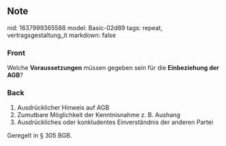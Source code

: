 ## Note
nid: 1637999365588
model: Basic-02d89
tags: repeat, vertragsgestaltung_it
markdown: false

### Front
Welche <b>Voraussetzungen</b> müssen gegeben sein für die
<b>Einbeziehung der AGB</b>?

### Back
<ol><li>Ausdrücklicher Hinweis auf AGB</li><li>Zumutbare Möglichkeit der Kenntnisnahme z. B. Aushang</li><li>Ausdrückliches oder konkludentes Einverständnis der anderen Partei</li></ol>Geregelt in § 305 BGB.
